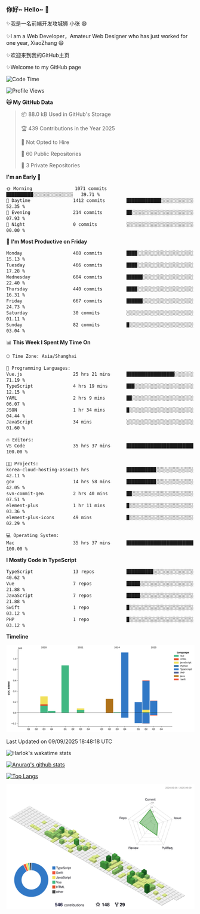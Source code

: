 ### 你好~ Hello~ 👋

✨我是一名前端开发攻城狮 小张 😄

✨I am a Web Developer，Amateur Web Designer who has just worked for one year, XiaoZhang 😄

✨欢迎来到我的GitHub主页

✨Welcome to my GitHub page
<!--
**7148505/7148505** is a ✨ _special_ ✨ repository because its `README.md` (this file) appears on your GitHub profile.

Here are some ideas to get you started:

- 🔭 I’m currently working on ...
- 🌱 I’m currently learning ...
- 👯 I’m looking to collaborate on ...
- 🤔 I’m looking for help with ...
- 💬 Ask me about ...
- 📫 How to reach me: ...
- 😄 Pronouns: ...
- ⚡ Fun fact: ...
-->

<!--START_SECTION:waka-->
![Code Time](http://img.shields.io/badge/Code%20Time-2%2C965%20hrs%2049%20mins-blue)

![Profile Views](http://img.shields.io/badge/Profile%20Views-10-blue)

**🐱 My GitHub Data** 

> 📦 88.0 kB Used in GitHub's Storage 
 > 
> 🏆 439 Contributions in the Year 2025
 > 
> 🚫 Not Opted to Hire
 > 
> 📜 60 Public Repositories 
 > 
> 🔑 3 Private Repositories 
 > 
**I'm an Early 🐤** 

```text
🌞 Morning                1071 commits        ██████████░░░░░░░░░░░░░░░   39.71 % 
🌆 Daytime                1412 commits        █████████████░░░░░░░░░░░░   52.35 % 
🌃 Evening                214 commits         ██░░░░░░░░░░░░░░░░░░░░░░░   07.93 % 
🌙 Night                  0 commits           ░░░░░░░░░░░░░░░░░░░░░░░░░   00.00 % 
```
📅 **I'm Most Productive on Friday** 

```text
Monday                   408 commits         ████░░░░░░░░░░░░░░░░░░░░░   15.13 % 
Tuesday                  466 commits         ████░░░░░░░░░░░░░░░░░░░░░   17.28 % 
Wednesday                604 commits         ██████░░░░░░░░░░░░░░░░░░░   22.40 % 
Thursday                 440 commits         ████░░░░░░░░░░░░░░░░░░░░░   16.31 % 
Friday                   667 commits         ██████░░░░░░░░░░░░░░░░░░░   24.73 % 
Saturday                 30 commits          ░░░░░░░░░░░░░░░░░░░░░░░░░   01.11 % 
Sunday                   82 commits          █░░░░░░░░░░░░░░░░░░░░░░░░   03.04 % 
```


📊 **This Week I Spent My Time On** 

```text
🕑︎ Time Zone: Asia/Shanghai

💬 Programming Languages: 
Vue.js                   25 hrs 21 mins      ██████████████████░░░░░░░   71.19 % 
TypeScript               4 hrs 19 mins       ███░░░░░░░░░░░░░░░░░░░░░░   12.15 % 
YAML                     2 hrs 9 mins        ██░░░░░░░░░░░░░░░░░░░░░░░   06.07 % 
JSON                     1 hr 34 mins        █░░░░░░░░░░░░░░░░░░░░░░░░   04.44 % 
JavaScript               34 mins             ░░░░░░░░░░░░░░░░░░░░░░░░░   01.60 % 

🔥 Editors: 
VS Code                  35 hrs 37 mins      █████████████████████████   100.00 % 

🐱‍💻 Projects: 
korea-cloud-hosting-assoc15 hrs              ███████████░░░░░░░░░░░░░░   42.11 % 
gov                      14 hrs 58 mins      ███████████░░░░░░░░░░░░░░   42.05 % 
svn-commit-gen           2 hrs 40 mins       ██░░░░░░░░░░░░░░░░░░░░░░░   07.51 % 
element-plus             1 hr 11 mins        █░░░░░░░░░░░░░░░░░░░░░░░░   03.36 % 
element-plus-icons       49 mins             █░░░░░░░░░░░░░░░░░░░░░░░░   02.29 % 

💻 Operating System: 
Mac                      35 hrs 37 mins      █████████████████████████   100.00 % 
```

**I Mostly Code in TypeScript** 

```text
TypeScript               13 repos            ██████████░░░░░░░░░░░░░░░   40.62 % 
Vue                      7 repos             █████░░░░░░░░░░░░░░░░░░░░   21.88 % 
JavaScript               7 repos             █████░░░░░░░░░░░░░░░░░░░░   21.88 % 
Swift                    1 repo              █░░░░░░░░░░░░░░░░░░░░░░░░   03.12 % 
PHP                      1 repo              █░░░░░░░░░░░░░░░░░░░░░░░░   03.12 % 
```



**Timeline**

![Lines of Code chart](https://raw.githubusercontent.com/littleCareless/littleCareless/master/assets/bar_graph.png)


 Last Updated on 09/09/2025 18:48:18 UTC
<!--END_SECTION:waka-->
![Harlok's wakatime stats](https://github-readme-stats.vercel.app/api/wakatime?username=littleCareless)

[![Anurag's github stats](https://github-readme-stats.vercel.app/api?username=littleCareless)](https://github.com/anuraghazra/github-readme-stats)

[![Top Langs](https://github-readme-stats.vercel.app/api/top-langs/?username=littleCareless&layout=compact)](https://github.com/anuraghazra/github-readme-stats)

![](./profile-3d-contrib/profile-green-animate.svg)
